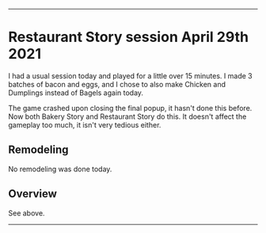 
***

# Restaurant Story session April 29th 2021

I had a usual session today and played for a little over 15 minutes. I made 3 batches of bacon and eggs, and I chose to also make Chicken and Dumplings instead of Bagels again today.

The game crashed upon closing the final popup, it hasn't done this before. Now both Bakery Story and Restaurant Story do this. It doesn't affect the gameplay too much, it isn't very tedious either.

## Remodeling

No remodeling was done today.

## Overview

See above.

***

